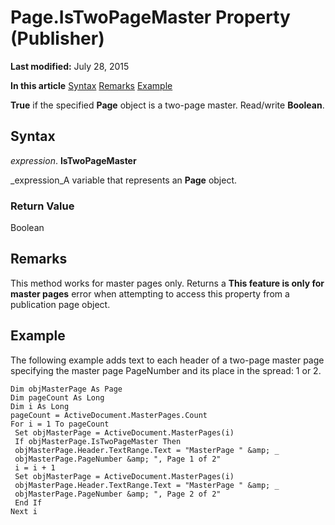 
# Page.IsTwoPageMaster Property (Publisher)

 **Last modified:** July 28, 2015

 **In this article**
 [Syntax](#sectionSection0)
 [Remarks](#sectionSection1)
 [Example](#sectionSection2)


 **True** if the specified **Page** object is a two-page master. Read/write **Boolean**.


## Syntax
<a name="sectionSection0"> </a>

 _expression_. **IsTwoPageMaster**

 _expression_A variable that represents an  **Page** object.


### Return Value

Boolean


## Remarks
<a name="sectionSection1"> </a>

This method works for master pages only. Returns a  **This feature is only for master pages** error when attempting to access this property from a publication page object.


## Example
<a name="sectionSection2"> </a>

The following example adds text to each header of a two-page master page specifying the master page PageNumber and its place in the spread: 1 or 2.


```
Dim objMasterPage As Page 
Dim pageCount As Long 
Dim i As Long 
pageCount = ActiveDocument.MasterPages.Count 
For i = 1 To pageCount 
 Set objMasterPage = ActiveDocument.MasterPages(i) 
 If objMasterPage.IsTwoPageMaster Then 
 objMasterPage.Header.TextRange.Text = "MasterPage " &amp; _ 
 objMasterPage.PageNumber &amp; ", Page 1 of 2" 
 i = i + 1 
 Set objMasterPage = ActiveDocument.MasterPages(i) 
 objMasterPage.Header.TextRange.Text = "MasterPage " &amp; _ 
 objMasterPage.PageNumber &amp; ", Page 2 of 2" 
 End If 
Next i 

```

